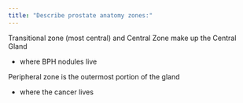 ```yaml
---
title: "Describe prostate anatomy zones:"
---
```

Transitional zone (most central) and Central Zone make up the Central Gland
- where BPH nodules live

Peripheral zone is the outermost portion of the gland
- where the cancer lives

